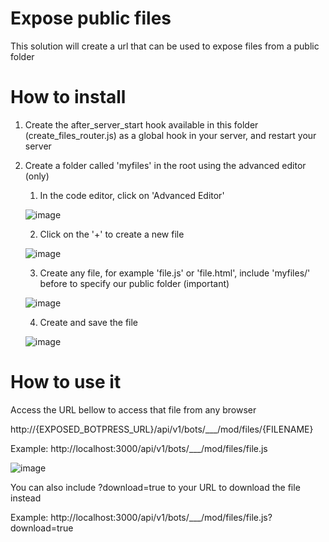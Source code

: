 # Expose public files

This solution will create a url that can be used to expose files from a public folder

# How to install

1. Create the after_server_start hook available in this folder (create_files_router.js) as a global hook in your server, and restart your server

2. Create a folder called 'myfiles' in the root using the advanced editor (only)
    1. In the code editor, click on 'Advanced Editor'
    
    ![image](https://user-images.githubusercontent.com/13484138/188656031-7833563f-96db-4563-b104-094a9b40ac3c.png)
    
    2. Click on the '+' to create a new file
    
    ![image](https://user-images.githubusercontent.com/13484138/188652875-0180c52b-a7f8-4566-b334-ea35b29a2e4b.png)
    
    3. Create any file, for example 'file.js' or 'file.html', include 'myfiles/' before to specify our public folder (important)
    
    ![image](https://user-images.githubusercontent.com/13484138/188654152-892a5d46-d715-4548-96a9-587dd17731cb.png)
    
    4. Create and save the file
    
    ![image](https://user-images.githubusercontent.com/13484138/188653162-478fda05-06ac-4806-a9b8-9e8250165f2f.png)


# How to use it

Access the URL bellow to access that file from any browser

http://{EXPOSED_BOTPRESS_URL}/api/v1/bots/___/mod/files/{FILENAME}

Example: http://localhost:3000/api/v1/bots/___/mod/files/file.js

![image](https://user-images.githubusercontent.com/13484138/188654586-2457c95a-f951-4db6-90e2-fc0e176e0942.png)

You can also include ?download=true to your URL to download the file instead

Example: http://localhost:3000/api/v1/bots/___/mod/files/file.js?download=true
